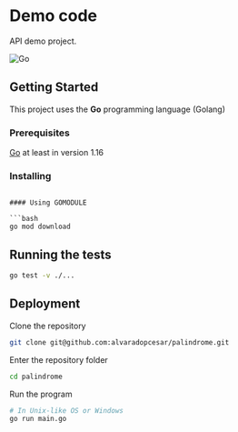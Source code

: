 # Demo code

API demo project.

![Go](https://img.shields.io/badge/Golang-1.16-blue.svg?logo=go&longCache=true&style=flat)

## Getting Started

This project uses the **Go** programming language (Golang)

### Prerequisites

[Go](https://golang.org/) at least in version 1.16

### Installing


```

#### Using GOMODULE

```bash
go mod download
```

## Running the tests

```bash
go test -v ./...
```

## Deployment

Clone the repository

```bash
git clone git@github.com:alvaradopcesar/palindrome.git
```

Enter the repository folder

```bash
cd palindrome 
```

Run the program

```bash
# In Unix-like OS or Windows
go run main.go 

